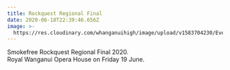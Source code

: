 ```yaml
---
title: Rockquest Regional Final
date: 2020-06-18T22:39:46.656Z
image: >-
  https://res.cloudinary.com/whanganuihigh/image/upload/v1583704230/Events/Smokefree_Rockquest_2020.jpg
---
```

Smokefree Rockquest Regional Final 2020.   
Royal Wanganui Opera House on Friday 19 June.